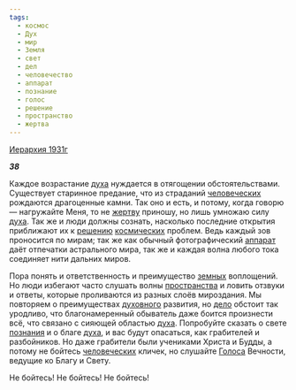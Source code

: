 ```yaml
---
tags:
  - космос
  - Дух
  - мир
  - Земля
  - свет
  - дел
  - человечество
  - аппарат
  - познание
  - голос
  - решение
  - пространство
  - жертва
---
```

[Иерархия 1931г](https://127.0.0.1:4002/agni/1931)

___38___

Каждое возрастание [духа](../../../tags/#Дух) нуждается в отягощении обстоятельствами. Существует старинное предание, что из страданий [человеческих](../../../tags/#человечество) рождаются драгоценные камни. Так оно и есть, и потому, когда говорю — нагружайте Меня, то не [жертву](../../../tags/#жертва) приношу, но лишь умножаю силу [духа](../../../tags/#Дух). Так же и люди должны сознать, насколько последние открытия приближают их к [решению](../../../tags/#решение) [космических](../../../tags/#космос) проблем. Ведь каждый зов проносится по мирам; так же как обычный фотографический [аппарат](../../../tags/#аппарат) даёт отпечатки астрального мира, так же и каждая волна любого тока соединяет нити дальних миров.   

Пора понять и ответственность и преимущество [земных](../../../tags/#Земля) воплощений. Но люди избегают часто слушать волны [пространства](../../../tags/#пространство) и ловить отзвуки и ответы, которые проливаются из разных слоёв мироздания. Мы повторяем о преимуществах [духовного](../../../tags/#Дух) развития, но [дело](../../../tags/#дел) обстоит так уродливо, что благонамеренный обыватель даже боится произнести всё, что связано с сияющей областью [духа](../../../tags/#Дух). Попробуйте сказать о свете [познания](../../../tags/#познание) и о благе [духа](../../../tags/#Дух), и вас будут опасаться, как грабителей и разбойников. Но даже грабители были учениками Христа и Будды, а потому не бойтесь [человеческих](../../../tags/#человечество) кличек, но слушайте [Голоса](../../../tags/#голос) Вечности, ведущие ко Благу и Свету.   

Не бойтесь! Не бойтесь! Не бойтесь!   

